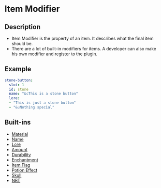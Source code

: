 # Item Modifier

## Description
* Item Modifier is the property of an item. It describes what the final item should be.
* There are a lot of built-in modifiers for items. A developer can also make his own modifier and register to the plugin.

## Example
```yaml
stone-button:
  slot: 1
  id: stone
  name: "&cThis is a stone button"
  lore:
  - "This is just a stone button"
  - "&uNothing special"
```

## Built-ins
* [Material](item-modifier/material-modifier.md)
* [Name](item-modifier/name-modifier.md)
* [Lore](item-modifier/lore-modifier.md)
* [Amount](item-modifier/amount-modifier.md)
* [Durability](item-modifier/durability-modifier.md)
* [Enchantment](item-modifier/enchantment-modifier.md)
* [Item Flag](item-modifier/flag-modifier.md)
* [Potion Effect](item-modifier/potion-modifier.md)
* [Skull](item-modifier/skull-modifier.md)
* [NBT](item-modifier/nbt-modifier.md)